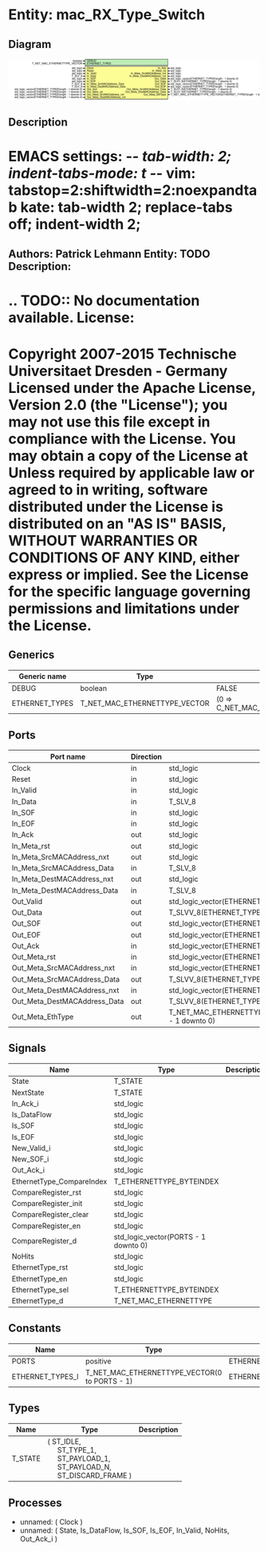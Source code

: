 # Entity: mac_RX_Type_Switch

## Diagram

![Diagram](mac_RX_Type_Switch.svg "Diagram")
## Description

EMACS settings: -*-  tab-width: 2; indent-tabs-mode: t -*-
vim: tabstop=2:shiftwidth=2:noexpandtab
kate: tab-width 2; replace-tabs off; indent-width 2;
=============================================================================
Authors:				 	Patrick Lehmann
Entity:				 	TODO
Description:
-------------------------------------
.. TODO:: No documentation available.
License:
=============================================================================
Copyright 2007-2015 Technische Universitaet Dresden - Germany
Licensed under the Apache License, Version 2.0 (the "License");
you may not use this file except in compliance with the License.
You may obtain a copy of the License at
Unless required by applicable law or agreed to in writing, software
distributed under the License is distributed on an "AS IS" BASIS,
WITHOUT WARRANTIES OR CONDITIONS OF ANY KIND, either express or implied.
See the License for the specific language governing permissions and
limitations under the License.
=============================================================================
## Generics

| Generic name   | Type                          | Value                               | Description |
| -------------- | ----------------------------- | ----------------------------------- | ----------- |
| DEBUG          | boolean                       | FALSE                               |             |
| ETHERNET_TYPES | T_NET_MAC_ETHERNETTYPE_VECTOR | (0 => C_NET_MAC_ETHERNETTYPE_EMPTY) |             |
## Ports

| Port name                    | Direction | Type                                                              | Description |
| ---------------------------- | --------- | ----------------------------------------------------------------- | ----------- |
| Clock                        | in        | std_logic                                                         |             |
| Reset                        | in        | std_logic                                                         |             |
| In_Valid                     | in        | std_logic                                                         |             |
| In_Data                      | in        | T_SLV_8                                                           |             |
| In_SOF                       | in        | std_logic                                                         |             |
| In_EOF                       | in        | std_logic                                                         |             |
| In_Ack                       | out       | std_logic                                                         |             |
| In_Meta_rst                  | out       | std_logic                                                         |             |
| In_Meta_SrcMACAddress_nxt    | out       | std_logic                                                         |             |
| In_Meta_SrcMACAddress_Data   | in        | T_SLV_8                                                           |             |
| In_Meta_DestMACAddress_nxt   | out       | std_logic                                                         |             |
| In_Meta_DestMACAddress_Data  | in        | T_SLV_8                                                           |             |
| Out_Valid                    | out       | std_logic_vector(ETHERNET_TYPES'length - 1 downto 0)              |             |
| Out_Data                     | out       | T_SLVV_8(ETHERNET_TYPES'length - 1 downto 0)                      |             |
| Out_SOF                      | out       | std_logic_vector(ETHERNET_TYPES'length - 1 downto 0)              |             |
| Out_EOF                      | out       | std_logic_vector(ETHERNET_TYPES'length - 1 downto 0)              |             |
| Out_Ack                      | in        | std_logic_vector(ETHERNET_TYPES'length - 1 downto 0)              |             |
| Out_Meta_rst                 | in        | std_logic_vector(ETHERNET_TYPES'length - 1 downto 0)              |             |
| Out_Meta_SrcMACAddress_nxt   | in        | std_logic_vector(ETHERNET_TYPES'length - 1 downto 0)              |             |
| Out_Meta_SrcMACAddress_Data  | out       | T_SLVV_8(ETHERNET_TYPES'length - 1 downto 0)                      |             |
| Out_Meta_DestMACAddress_nxt  | in        | std_logic_vector(ETHERNET_TYPES'length - 1 downto 0)              |             |
| Out_Meta_DestMACAddress_Data | out       | T_SLVV_8(ETHERNET_TYPES'length - 1 downto 0)                      |             |
| Out_Meta_EthType             | out       | T_NET_MAC_ETHERNETTYPE_VECTOR(ETHERNET_TYPES'length - 1 downto 0) |             |
## Signals

| Name                      | Type                                 | Description |
| ------------------------- | ------------------------------------ | ----------- |
| State                     | T_STATE                              |             |
| NextState                 | T_STATE                              |             |
| In_Ack_i                  | std_logic                            |             |
| Is_DataFlow               | std_logic                            |             |
| Is_SOF                    | std_logic                            |             |
| Is_EOF                    | std_logic                            |             |
| New_Valid_i               | std_logic                            |             |
| New_SOF_i                 | std_logic                            |             |
| Out_Ack_i                 | std_logic                            |             |
| EthernetType_CompareIndex | T_ETHERNETTYPE_BYTEINDEX             |             |
| CompareRegister_rst       | std_logic                            |             |
| CompareRegister_init      | std_logic                            |             |
| CompareRegister_clear     | std_logic                            |             |
| CompareRegister_en        | std_logic                            |             |
| CompareRegister_d         | std_logic_vector(PORTS - 1 downto 0) |             |
| NoHits                    | std_logic                            |             |
| EthernetType_rst          | std_logic                            |             |
| EthernetType_en           | std_logic                            |             |
| EthernetType_sel          | T_ETHERNETTYPE_BYTEINDEX             |             |
| EthernetType_d            | T_NET_MAC_ETHERNETTYPE               |             |
## Constants

| Name             | Type                                          | Value                  | Description |
| ---------------- | --------------------------------------------- | ---------------------- | ----------- |
| PORTS            | positive                                      |  ETHERNET_TYPES'length |             |
| ETHERNET_TYPES_I | T_NET_MAC_ETHERNETTYPE_VECTOR(0 to PORTS - 1) |  ETHERNET_TYPES        |             |
## Types

| Name    | Type                                                                                                                                                                                                                  | Description |
| ------- | --------------------------------------------------------------------------------------------------------------------------------------------------------------------------------------------------------------------- | ----------- |
| T_STATE | ( ST_IDLE,<br><span style="padding-left:20px"> ST_TYPE_1,<br><span style="padding-left:20px"> ST_PAYLOAD_1,<br><span style="padding-left:20px"> ST_PAYLOAD_N,<br><span style="padding-left:20px"> ST_DISCARD_FRAME )  |             |
## Processes
- unnamed: ( Clock )
- unnamed: ( State, Is_DataFlow, Is_SOF, Is_EOF, In_Valid, NoHits, Out_Ack_i )
